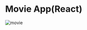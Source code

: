 # Movie App(React)

![movie](https://user-images.githubusercontent.com/68694844/120068540-172ad600-c0bc-11eb-89f6-2bd627ce18a0.gif)

